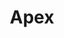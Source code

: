 ---
git: https://github.com/apex/apex
logohandle: apexrun
sort: apexrun
title: Apex
twitter: https://x.com/tjholowaychuk
website: http://apex.run/
---